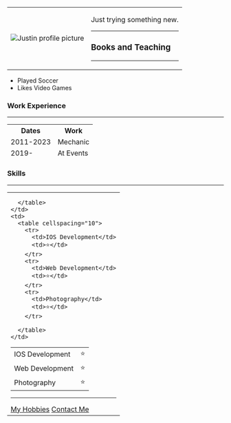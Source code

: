 <html lang="en" dir="ltr">

<head>
  <meta charset="utf-8">
  <title>Justin"s Personal Site</title>
</head>

<body>
  <table cellspacing="20">
    <tr>
      <td><img src="https://hosting.photobucket.com/images/i/kidsham12/20200627_154646_(2).jpg?width=590&height=590&fit=bounds" alt="Justin profile picture"></td>
      <td>
        <p>Just trying something new.</p>
        <hr>
        <h3>Books and Teaching</h3>
        <hr>
      </td>
    </tr>
  </table>

</body>
<ul>
  <li>Played Soccer</li>
  <li>Likes Video Games</li>
</ul>
<h3>Work Experience</h3>
<hr>
<table>
  <thead>
    <tr>
      <th>Dates</th>
      <th>Work</th>
    </tr>
    <tr>
      <td>2011-2023</td>
      <td>Mechanic</td>
    </tr>
    <td>2019-</td>
    <td>At Events</td>
</table>
<h3>Skills</h3>
<hr>

<table>
  <tr>
    <td>
      <table cellspacing="10">
        <tr>
          <td>IOS Development</td>
          <td>⭐</td>
        </tr>
        <tr>
          <td>Web Development</td>
          <td>⭐</td>
        </tr>
        <tr>
          <td>Photography</td>
          <td>⭐</td>
        </tr>

      </table>
    </td>
    <td>
      <table cellspacing="10">
        <tr>
          <td>IOS Development</td>
          <td>⭐</td>
        </tr>
        <tr>
          <td>Web Development</td>
          <td>⭐</td>
        </tr>
        <tr>
          <td>Photography</td>
          <td>⭐</td>
        </tr>

      </table>
    </td>
  </tr>
</table>








<hr>
<a href="C:\Users\badbo\Documents\Web Development\hobbies.html">My Hobbies</a>
<a href="C:\Users\badbo\Documents\Web Development\contact-me.html">Contact Me</a>

<body>

</html>
